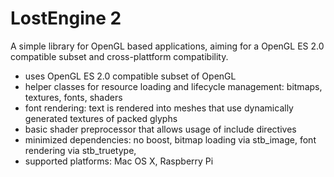 LostEngine 2
===
A simple library for OpenGL based applications, aiming for a OpenGL ES 2.0 compatible subset and cross-plattform compatibility. 
* uses OpenGL ES 2.0 compatible subset of OpenGL
* helper classes for resource loading and lifecycle management: bitmaps, textures, fonts, shaders
* font rendering: text is rendered into meshes that use dynamically generated textures of packed glyphs
* basic shader preprocessor that allows usage of include directives 
* minimized dependencies: no boost, bitmap loading via stb_image, font rendering via stb_truetype, 
* supported platforms: Mac OS X, Raspberry Pi
